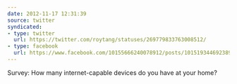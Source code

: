 ```yaml
---
date: 2012-11-17 12:31:39
source: twitter
syndicated:
- type: twitter
  url: https://twitter.com/roytang/statuses/269779833763008512/
- type: facebook
  url: https://www.facebook.com/10155666240078912/posts/10151934469238912
---
```


Survey: How many internet-capable devices do you have at your home?